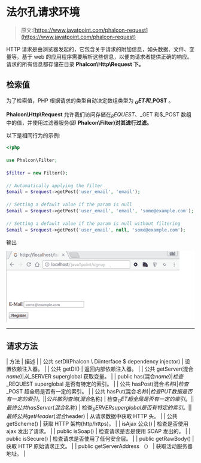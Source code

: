 # 法尔孔请求环境

> 原文:[https://www.javatpoint.com/phalcon-request](https://www.javatpoint.com/phalcon-request)

HTTP 请求是由浏览器发起的，它包含关于请求的附加信息，如头数据、文件、变量等。基于 web 的应用程序需要解析这些信息，以便向请求者提供正确的响应。请求的所有信息都存储在目录 **Phalcon\Http\Request 下。**

## 检索值

为了检索值，PHP 根据请求的类型自动决定数组类型为 **$_GET 和$_POST** 。

**Phalcon\Http\Request** 允许我们访问存储在$_REQUEST、$_GET 和$_POST 数组中的值，并使用过滤器服务(即 **Phalcon\Filter)对其进行过滤。**

以下是相同行为的示例:

```php
<?php

use Phalcon\Filter;

$filter = new Filter();

// Automatically applying the filter
$email = $request->getPost('user_email', 'email');

// Setting a default value if the param is null
$email = $request->getPost('user_email', 'email', 'some@example.com');

// Setting a default value if the param is null without filtering
$email = $request->getPost('user_email', null, 'some@example.com');

```

输出

![Phalcon Request 1](img/5cd7f7ce7e160186075922b2380a8f82.png)

* * *

## 请求方法

| 方法 | 描述 |
| 公共 setDI(Phalcon \ Diinterface $ dependency injector) | 设置依赖注入器。 |
| 公共 getDI() | 返回内部依赖注入器。 |
| 公共 getServer(混合$name) | 从$_SERVER superglobal 获取变量。 |
| public has(混合$name) | 检查$_REQUEST superglobal 是否有特定的索引。 |
| 公共 hasPost(混合$名称) | 检查$_POST 超全局是否有一定的索引。 |
| 公共 hasPut(混合$名称) | 检查 PUT 数据是否有一定的索引。 |
| 公共散列查询(混合$名称) | 检查$_GET 超全局是否有一定的索引。 |
| 最终公共 hasServer(混合$名称) | 检查$_SERVER superglobal 是否有特定的索引。 |
| 最终公共 getHeader(混合$header) | 从请求数据中获取 HTTP 头。 |
| 公共 getScheme() | 获取 HTTP 架构(http/https)。 |
| isAjax 公众() | 检查是否使用 ajax 发出了请求。 |
| public isSoap() | 检查请求是否是使用 SOAP 发出的。 |
| public isSecure() | 检查请求是否使用了任何安全层。 |
| public getRawBody() | 获取 HTTP 原始请求正文。 |
| public getServerAddress （） | 获取活动服务器地址。 |